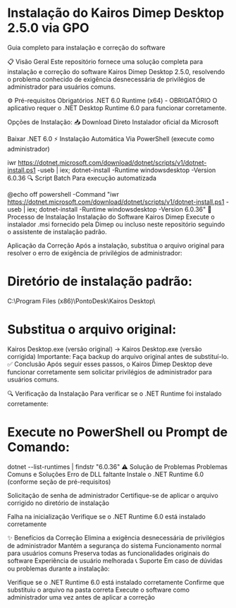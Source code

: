 
# Instalação do Kairos Dimep Desktop 2.5.0 via GPO
Guia completo para instalação e correção do software

📋
Visão Geral
Este repositório fornece uma solução completa para instalação e correção do software Kairos Dimep Desktop 2.5.0, resolvendo o problema conhecido de exigência desnecessária de privilégios de administrador para usuários comuns.

⚙️
Pré-requisitos Obrigatórios
.NET 6.0 Runtime (x64) - OBRIGATÓRIO
O aplicativo requer o .NET Desktop Runtime 6.0 para funcionar corretamente.

Opções de Instalação:
📥 Download Direto
Instalador oficial da Microsoft

Baixar .NET 6.0
⚡ Instalação Automática
Via PowerShell (execute como administrador)

iwr https://dotnet.microsoft.com/download/dotnet/scripts/v1/dotnet-install.ps1 -useb | iex; dotnet-install -Runtime windowsdesktop -Version 6.0.36
🔍 Script Batch
Para execução automatizada

@echo off
powershell -Command "iwr https://dotnet.microsoft.com/download/dotnet/scripts/v1/dotnet-install.ps1 -useb | iex; dotnet-install -Runtime windowsdesktop -Version 6.0.36"
🚀
Processo de Instalação
Instalação do Software Kairos Dimep
Execute o instalador .msi fornecido pela Dimep ou incluso neste repositório seguindo o assistente de instalação padrão.

Aplicação da Correção
Após a instalação, substitua o arquivo original para resolver o erro de exigência de privilégios de administrador:

# Diretório de instalação padrão:
C:\Program Files (x86)\PontoDesk\Kairos Desktop\

# Substitua o arquivo original:
Kairos Desktop.exe (versão original) → Kairos Desktop.exe (versão corrigida)
Importante: Faça backup do arquivo original antes de substituí-lo.
✅ Conclusão
Após seguir esses passos, o Kairos Dimep Desktop deve funcionar corretamente sem solicitar privilégios de administrador para usuários comuns.

🔍
Verificação da Instalação
Para verificar se o .NET Runtime foi instalado corretamente:

# Execute no PowerShell ou Prompt de Comando:
dotnet --list-runtimes | findstr "6.0.36"
⚠️
Solução de Problemas
Problemas Comuns e Soluções
Erro de DLL faltante
Instale o .NET Runtime 6.0 (conforme seção de pré-requisitos)

Solicitação de senha de administrador
Certifique-se de aplicar o arquivo corrigido no diretório de instalação

Falha na inicialização
Verifique se o .NET Runtime 6.0 está instalado corretamente

✨
Benefícios da Correção
Elimina a exigência desnecessária de privilégios de administrador
Mantém a segurança do sistema
Funcionamento normal para usuários comuns
Preserva todas as funcionalidades originais do software
Experiência de usuário melhorada
📞
Suporte
Em caso de dúvidas ou problemas durante a instalação:

Verifique se o .NET Runtime 6.0 está instalado corretamente
Confirme que substituiu o arquivo na pasta correta
Execute o software como administrador uma vez antes de aplicar a correção
